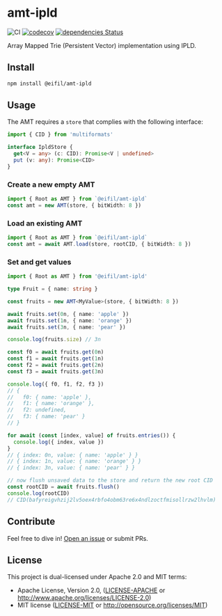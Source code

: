# amt-ipld

![CI](https://github.com/eifil/amt-ipld/workflows/CI/badge.svg)
[![codecov](https://codecov.io/gh/eifil/amt-ipld/branch/main/graph/badge.svg?token=EMiZKVTIlx)](https://codecov.io/gh/eifil/amt-ipld)
[![dependencies Status](https://status.david-dm.org/gh/eifil/amt-ipld.svg)](https://david-dm.org/eifil/amt-ipld)

Array Mapped Trie (Persistent Vector) implementation using IPLD.

## Install

```sh
npm install @eifil/amt-ipld
```

## Usage

The AMT requires a `store` that complies with the following interface:

```ts
import { CID } from 'multiformats'

interface IpldStore {
  get<V = any> (c: CID): Promise<V | undefined>
  put (v: any): Promise<CID>
}
```

### Create a new empty AMT

```ts
import { Root as AMT } from `@eifil/amt-ipld`
const amt = new AMT(store, { bitWidth: 8 })
```

### Load an existing AMT

```ts
import { Root as AMT } from `@eifil/amt-ipld`
const amt = await AMT.load(store, rootCID, { bitWidth: 8 })
```

### Set and get values

```ts
import { Root as AMT } from '@eifil/amt-ipld'

type Fruit = { name: string }

const fruits = new AMT<MyValue>(store, { bitWidth: 8 })

await fruits.set(0n, { name: 'apple' })
await fruits.set(1n, { name: 'orange' })
await fruits.set(3n, { name: 'pear' })

console.log(fruits.size) // 3n

const f0 = await fruits.get(0n)
const f1 = await fruits.get(1n)
const f2 = await fruits.get(2n)
const f3 = await fruits.get(3n)

console.log({ f0, f1, f2, f3 })
// {
//   f0: { name: 'apple' },
//   f1: { name: 'orange' },
//   f2: undefined,
//   f3: { name: 'pear' }
// }

for await (const [index, value] of fruits.entries()) {
  console.log({ index, value })
}
// { index: 0n, value: { name: 'apple' } }
// { index: 1n, value: { name: 'orange' } }
// { index: 3n, value: { name: 'pear' } }

// now flush unsaved data to the store and return the new root CID
const rootCID = await fruits.flush()
console.log(rootCID)
// CID(bafyreigvhzij2lv5oex4rbfo4obm63re6x4ndlzoctfmisollrzw2lhvlm)
```

## Contribute

Feel free to dive in! [Open an issue](https://github.com/eifil/amt-ipld/issues/new) or submit PRs.

## License

This project is dual-licensed under Apache 2.0 and MIT terms:

- Apache License, Version 2.0, ([LICENSE-APACHE](https://github.com/eifil/amt-ipld/blob/main/LICENSE-APACHE) or http://www.apache.org/licenses/LICENSE-2.0)
- MIT license ([LICENSE-MIT](https://github.com/eifil/amt-ipld/blob/main/LICENSE-MIT) or http://opensource.org/licenses/MIT)
